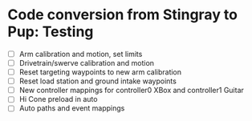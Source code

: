 # Code conversion from Stingray to Pup: Testing

- [ ] Arm calibration and motion, set limits
- [ ] Drivetrain/swerve calibration and motion
- [ ] Reset targeting waypoints to new arm calibration
- [ ] Reset load station and ground intake waypoints
- [ ] New controller mappings for controller0 XBox and controller1 Guitar
- [ ] Hi Cone preload in auto
- [ ] Auto paths and event mappings
